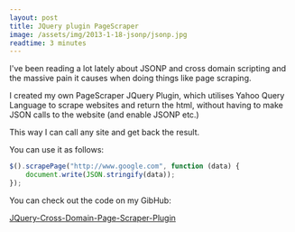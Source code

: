 ```yaml
---
layout: post
title: JQuery plugin PageScraper
image: /assets/img/2013-1-18-jsonp/jsonp.jpg
readtime: 3 minutes
---
```


I've been reading a lot lately about JSONP and cross domain scripting and the massive pain it causes when doing things like page scraping.

I created my own PageScraper JQuery Plugin, which utilises Yahoo Query Language to scrape websites and return the html, without having to make JSON calls to the website (and enable JSONP etc.)


This way I can call any site and get back the result.


You can use it as follows:

```js
$().scrapePage("http://www.google.com", function (data) {
    document.write(JSON.stringify(data));
});
```

You can check out the code on my GibHub:

[JQuery-Cross-Domain-Page-Scraper-Plugin](https://github.com/craiggoddenpayne/JQuery-Cross-Domain-Page-Scraper-Plugin)





